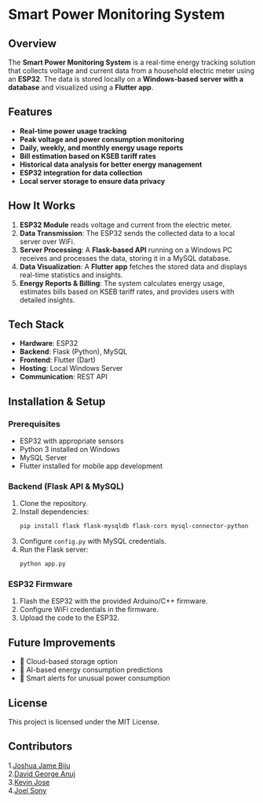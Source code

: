 # Smart Power Monitoring System

## Overview

The **Smart Power Monitoring System** is a real-time energy tracking solution that collects voltage and current data from a household electric meter using an **ESP32**. The data is stored locally on a **Windows-based server with a database** and visualized using a **Flutter app**.

## Features

-  **Real-time power usage tracking**
-  **Peak voltage and power consumption monitoring**
-  **Daily, weekly, and monthly energy usage reports**
-  **Bill estimation based on KSEB tariff rates**
-  **Historical data analysis for better energy management**
-  **ESP32 integration for data collection**
-  **Local server storage to ensure data privacy**

## How It Works

1. **ESP32 Module** reads voltage and current from the electric meter.
2. **Data Transmission**: The ESP32 sends the collected data to a local server over WiFi.
3. **Server Processing**: A **Flask-based API** running on a Windows PC receives and processes the data, storing it in a MySQL database.
4. **Data Visualization**: A **Flutter app** fetches the stored data and displays real-time statistics and insights.
5. **Energy Reports & Billing**: The system calculates energy usage, estimates bills based on KSEB tariff rates, and provides users with detailed insights.

## Tech Stack

- **Hardware**: ESP32
- **Backend**: Flask (Python), MySQL
- **Frontend**: Flutter (Dart)
- **Hosting**: Local Windows Server
- **Communication**: REST API

## Installation & Setup

### Prerequisites

- ESP32 with appropriate sensors
- Python 3 installed on Windows
- MySQL Server
- Flutter installed for mobile app development

### Backend (Flask API & MySQL)

1. Clone the repository.
2. Install dependencies:
   ```bash
   pip install flask flask-mysqldb flask-cors mysql-connector-python
   ```
3. Configure `config.py` with MySQL credentials.
4. Run the Flask server:
   ```bash
   python app.py
   ```

### ESP32 Firmware

1. Flash the ESP32 with the provided Arduino/C++ firmware.
2. Configure WiFi credentials in the firmware.
3. Upload the code to the ESP32.

## Future Improvements

- 📌 Cloud-based storage option
- 📌 AI-based energy consumption predictions
- 📌 Smart alerts for unusual power consumption

## License

This project is licensed under the MIT License.

## Contributors

1.[Joshua Jame Biju](https://github.com/hmm-1947)  
2.[David George Anuj](https://github.com/DavidGeorgeAnuj)  
3.[Kevin Jose](https://github.com/Kevinjose102)  
4.[Joel Sony](https://github.com/Joel-Sony)  


